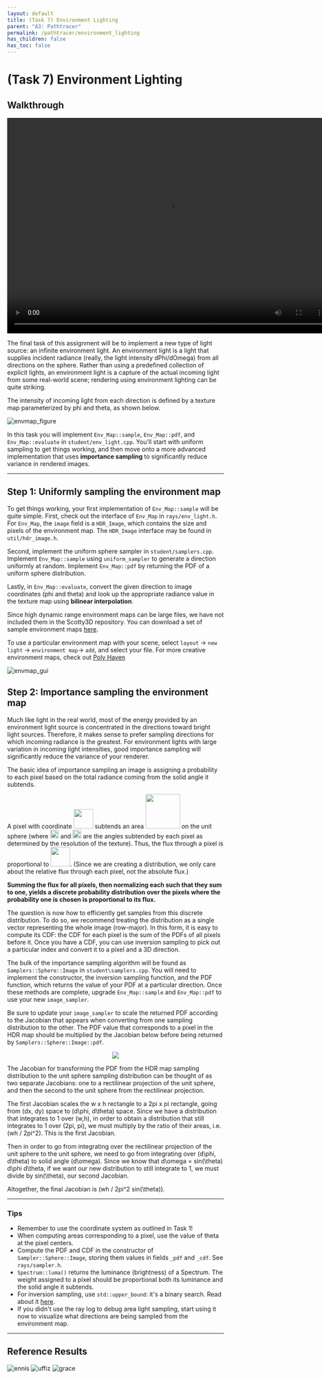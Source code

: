 ```yaml
---
layout: default
title: (Task 7) Environment Lighting
parent: "A3: Pathtracer"
permalink: /pathtracer/environment_lighting
has_children: false
has_toc: false
---
```


# (Task 7) Environment Lighting

## Walkthrough
<video width="750" height="500" controls>
    <source src="videos/Task7_EnvMap.mp4" type="video/mp4">
</video>

The final task of this assignment will be to implement a new type of light source: an infinite environment light. An environment light is a light that supplies incident radiance (really, the light intensity dPhi/dOmega) from all directions on the sphere. Rather than using a predefined collection of explicit lights, an environment light is a capture of the actual incoming light from some real-world scene; rendering using environment lighting can be quite striking.

The intensity of incoming light from each direction is defined by a texture map parameterized by phi and theta, as shown below.

![envmap_figure](figures/envmap_figure.jpg)

In this task you will implement `Env_Map::sample`, `Env_Map::pdf`, and `Env_Map::evaluate` in `student/env_light.cpp`. You'll start with uniform sampling to get things working, and then move onto a more advanced implementation that uses **importance sampling** to significantly reduce variance in rendered images.

---

## Step 1: Uniformly sampling the environment map

To get things working, your first implementation of `Env_Map::sample` will be quite simple. First, check out the interface of `Env_Map` in `rays/env_light.h`. For `Env_Map`, the `image` field is a `HDR_Image`, which contains the size and pixels of the environment map. The `HDR_Image` interface may be found in `util/hdr_image.h`.

Second, implement the uniform sphere sampler in `student/samplers.cpp`. Implement `Env_Map::sample` using `uniform_sampler` to generate a direction uniformly at random. Implement `Env_Map::pdf` by returning the PDF of a uniform sphere distribution.

Lastly, in `Env_Map::evaluate`, convert the given direction to image coordinates (phi and theta) and look up the appropriate radiance value in the texture map using **bilinear interpolation**.

Since high dynamic range environment maps can be large files, we have not included them in the Scotty3D repository. You can download a set of sample environment maps [here](http://15462.courses.cs.cmu.edu/fall2015content/misc/asst3_images/asst3_exr_archive.zip).

To use a particular environment map with your scene, select `layout` -> `new light` -> `environment map`-> `add`, and  select your file. For more creative environment maps, check out [Poly Haven](https://polyhaven.com/)

![envmap_gui](images/envmap_gui.png)


## Step 2: Importance sampling the environment map

Much like light in the real world, most of the energy provided by an environment light source is concentrated in the directions toward bright light sources. Therefore, it makes sense to prefer sampling directions for which incoming radiance is the greatest. For environment lights with large variation in incoming light intensities, good importance sampling will significantly reduce the variance of your renderer.

The basic idea of importance sampling an image is assigning a probability to each pixel based on the total radiance coming from the solid angle it subtends.

A pixel with coordinate <img src="figures/environment_eq1.png" width ="45"> subtends an area <img src="figures/environment_eq2.png" width = "80"> on the unit sphere (where <img src="figures/environment_eq3.png" width = "20"> and <img src="figures/environment_eq4.png" width = "20"> are the angles subtended by each pixel as determined by the resolution of the texture). Thus, the flux through a pixel is proportional to <img src="figures/environment_eq5.png" width = "45">. (Since we are creating a distribution, we only care about the relative flux through each pixel, not the absolute flux.)

**Summing the flux for all pixels, then normalizing each such that they sum to one, yields a discrete probability distribution over the pixels where the probability one is chosen is proportional to its flux.**

The question is now how to efficiently get samples from this discrete distribution. To do so, we recommend treating the distribution as a single vector representing the whole image (row-major). In this form, it is easy to compute its CDF: the CDF for each pixel is the sum of the PDFs of all pixels before it. Once you have a CDF, you can use inversion sampling to pick out a particular index and convert it to a pixel and a 3D direction.

The bulk of the importance sampling algorithm will be found as `Samplers::Sphere::Image` in `student\samplers.cpp`. You will need to implement the constructor, the inversion sampling function, and the PDF function, which returns the value of your PDF at a particular direction. Once these methods are complete, upgrade `Env_Map::sample` and `Env_Map::pdf` to use your new `image_sampler`.

Be sure to update your `image_sampler` to scale the returned PDF according to
the Jacobian that appears when converting from one sampling distribution to the
other. The PDF value that corresponds to a pixel in the HDR map should be
multiplied by the Jacobian below before being returned by
`Samplers::Sphere::Image::pdf`.

<center><img src="figures/env_light_sampling_jacobian_diagram.png"></center>

The Jacobian for transforming the PDF from the HDR map sampling distribution to
the unit sphere sampling distribution can be thought of as two separate
Jacobians: one to a rectilinear projection of the unit sphere, and then the
second to the unit sphere from the rectilinear projection.

The first Jacobian scales the w x h rectangle to a 2pi x pi
rectangle, going from (dx, dy) space to (d\phi, d\theta) space.
Since we have a distribution that integrates to 1 over (w,h), in order to obtain
a distribution that still integrates to 1 over (2pi, pi), we must multiply by the
ratio of their areas, i.e. (wh / 2pi^2). This is the first Jacobian.

Then in order to go from integrating over the rectilinear projection of the unit
sphere to the unit sphere, we need to go from integrating over (d\phi, d\theta) to
solid angle (d\omega). Since we know that d\omega = sin(\theta) d\phi d\theta,
if we want our new distribution to still integrate to 1, we must divide by sin(\theta), our second Jacobian.

Altogether, the final Jacobian is (wh / 2pi^2 sin(\theta)).

---

### Tips

- Remember to use the coordinate system as outlined in Task 1!
- When computing areas corresponding to a pixel, use the value of theta at the pixel centers.
- Compute the PDF and CDF in the constructor of `Sampler::Sphere::Image`, storing them values in fields `_pdf` and `_cdf`. See `rays/sampler.h`.
- `Spectrum::luma()` returns the luminance (brightness) of a Spectrum. The weight assigned to a pixel should be proportional both its luminance and the solid angle it subtends.
- For inversion sampling, use `std::upper_bound`: it's a binary search. Read about it [here](https://en.cppreference.com/w/cpp/algorithm/upper_bound).
- If you didn't use the ray log to debug area light sampling, start using it now to visualize what directions are being sampled from the environment map.

---

## Reference Results

![ennis](images/ennis.png)
![uffiz](images/uffiz.png)
![grace](images/grace.png)
